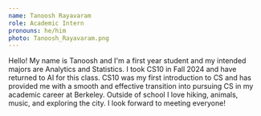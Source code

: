 ```yaml
---
name: Tanoosh Rayavaram
role: Academic Intern
pronouns: he/him
photo: Tanoosh_Rayavaram.png
---
```

Hello! My name is Tanoosh and I'm a first year student and my intended majors are Analytics and Statistics. I took CS10 in Fall 2024 and have returned to AI for this class. CS10 was my first introduction to CS and has provided me with a smooth and effective transition into pursuing CS  in my academic career at Berkeley. Outside of school I love hiking, animals, music, and exploring the city. I look forward to meeting everyone! 
